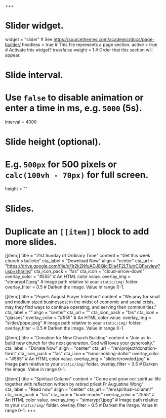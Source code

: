 +++
# Slider widget.
widget = "slider"  # See https://sourcethemes.com/academic/docs/page-builder/
headless = true  # This file represents a page section.
active = true  # Activate this widget? true/false
weight = 1  # Order that this section will appear.

# Slide interval.
# Use `false` to disable animation or enter a time in ms, e.g. `5000` (5s).
interval = 4000

# Slide height (optional).
# E.g. `500px` for 500 pixels or `calc(100vh - 70px)` for full screen.
height = ""

# Slides.
# Duplicate an `[[item]]` block to add more slides.

[[item]]
  title = "21st Sunday of Ordinary Time"
  content = "Get this week church's bulletin"
  cta_label = "Download Now"
  align = "center"
  cta_url = "https://drive.google.com/file/d/1r2k2NfuADJ8QiclEIIa4F2LTIutrCQFa/view?usp=sharing"
  cta_icon_pack = "fas"
  cta_icon = "cloud-arrow-down"
  overlay_color = "#555"  # An HTML color value.
  overlay_img = "stmarypt7.jpeg"  # Image path relative to your `static/img/` folder.
  overlay_filter = 0.5  # Darken the image. Value in range 0-1.

[[item]]
  title = "Pope’s August Prayer Intention"
  content = "We pray for small and medium sized businesses; in the midst of economic and social crisis, may they find ways to continue operating, and serving their communities."
  cta_label = ""
  align = "center"
  cta_url = ""
  cta_icon_pack = "fas"
  cta_icon = "glasses"
  overlay_color = "#555"  # An HTML color value.
  overlay_img = "slider/pope.jpeg"  # Image path relative to your `static/img/` folder.
  overlay_filter = 0.5  # Darken the image. Value in range 0-1.

[[item]]
  title = "Donation for New Church Building"
  content = "Join us to build new church for the next generation. God will loves your generosity."
  cta_label = "Donate Now"
  align = "center"
  cta_url = "/en/project/donation-form"
  cta_icon_pack = "fas"
  cta_icon = "hand-holding-dollar"
  overlay_color = "#555"  # An HTML color value.
  overlay_img = "slider/crowded.jpg"  # Image path relative to your `static/img/` folder.
  overlay_filter = 0.5  # Darken the image. Value in range 0-1.

[[item]]
  title = "Spiritual Column"
  content = "Come and grow our spiritual life together with reflection written by retired priest Fr Augustine Wong"
  cta_label = "Read now"
  align = "center"
  cta_url = "/en/spiritual-column/"
  cta_icon_pack = "fas"
  cta_icon = "book-reader"
  overlay_color = "#555"  # An HTML color value.
  overlay_img = "stmarypt1.jpeg"  # Image path relative to your `static/img/` folder.
  overlay_filter = 0.5  # Darken the image. Value in range 0-1.
+++
